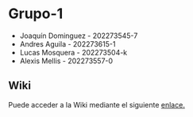 # Grupo-1

* Joaquín Dominguez - 202273545-7
* Andres Aguila - 202273615-1
* Lucas Mosquera - 202273504-k
* Alexis Mellis - 202273557-0

## Wiki

Puede acceder a la Wiki mediante el siguiente [enlace.](https://github.com/siroale/Grupo-1/wiki)
